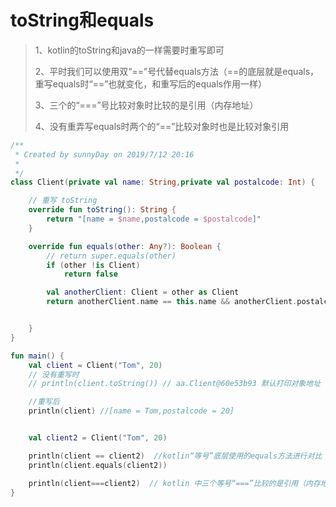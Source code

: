 # toString和equals

> 1、kotlin的toString和java的一样需要时重写即可
>
> 2、平时我们可以使用双“==”号代替equals方法（==的底层就是equals，重写equals时“==”也就变化，和重写后的equals作用一样）
>
> 3、三个的“===”号比较对象时比较的是引用（内存地址）
>
> 4、没有重弄写equals时两个的“==”比较对象时也是比较对象引用

```kotlin
/**
 * Created by sunnyDay on 2019/7/12 20:16
 *
 */
class Client(private val name: String,private val postalcode: Int) {

    // 重写 toString
    override fun toString(): String {
        return "[name = $name,postalcode = $postalcode]"
    }

    override fun equals(other: Any?): Boolean {
        // return super.equals(other)
        if (other !is Client)
            return false

        val anotherClient: Client = other as Client
        return anotherClient.name == this.name && anotherClient.postalcode == this.postalcode


    }
}

fun main() {
    val client = Client("Tom", 20)
    // 没有重写时
    // println(client.toString()) // aa.Client@60e53b93 默认打印对象地址  包名.类名@xxx（xxx为16进制数字）

    //重写后
    println(client) //[name = Tom,postalcode = 20]


    val client2 = Client("Tom", 20)

    println(client == client2)  //kotlin“等号”底层使用的equals方法进行对比  重写equals后 等号的作用也会和equals一样
    println(client.equals(client2))

    println(client===client2)  // kotlin 中三个等号“===”比较的是引用（内存地址）
}

```

